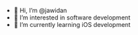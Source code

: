 - 👋 Hi, I’m @jawidan
- 👀 I’m interested in software development 
- 🌱 I’m currently learning iOS development 

<!---
jawidan/jawidan is a ✨ special ✨ repository because its `README.md` (this file) appears on your GitHub profile.
You can click the Preview link to take a look at your changes.
--->
